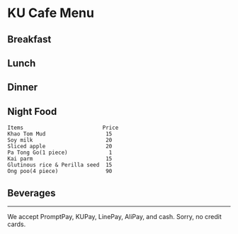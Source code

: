 # KU Cafe Menu


## Breakfast

    
## Lunch 


## Dinner


## Night Food
    Items                         Price
    Khao Tom Mud                   15 
    Soy milk                       20
    Sliced apple                   20
    Pa Tong Go(1 piece)             1 
    Kai parm                       15
    Glutinous rice & Perilla seed  15
    Ong poo(4 piece)               90
## Beverages



---

We accept PromptPay, KUPay, LinePay, AliPay, and cash. Sorry, no credit cards.
